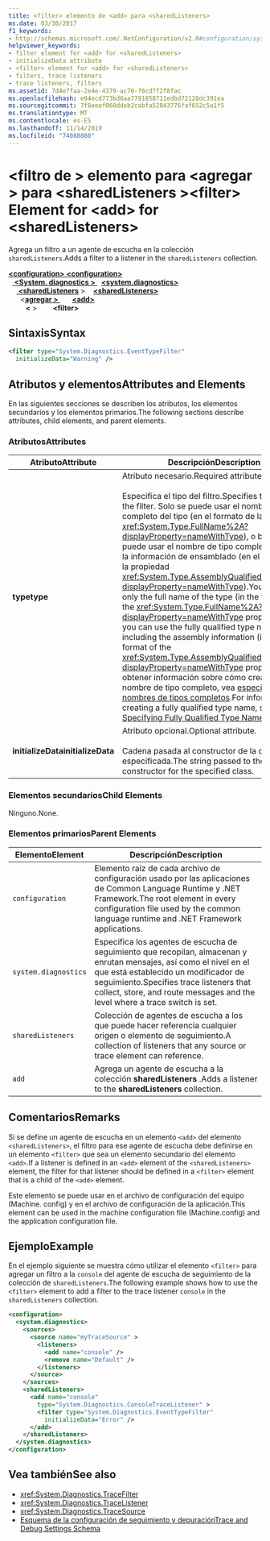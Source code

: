 ```yaml
---
title: <filter> elemento de <add> para <sharedListeners>
ms.date: 03/30/2017
f1_keywords:
- http://schemas.microsoft.com/.NetConfiguration/v2.0#configuration/system.diagnostics/sharedListeners/add/filter
helpviewer_keywords:
- filter element for <add> for <sharedListeners>
- initializeData attribute
- <filter> element for <add> for <sharedListeners>
- filters, trace listeners
- trace listeners, filters
ms.assetid: 7d4e7faa-2e4e-4379-ac76-f6cd7f2f8fac
ms.openlocfilehash: e04ecd773bd6aa7791858711edbd72128dc391ea
ms.sourcegitcommit: 7f8eeef060ddeb2cabfa52843776faf652c5a1f5
ms.translationtype: MT
ms.contentlocale: es-ES
ms.lasthandoff: 11/14/2019
ms.locfileid: "74088880"
---
```

# <a name="filter-element-for-add-for-sharedlisteners"></a><span data-ttu-id="b0f83-102">\<filtro de > elemento para \<agregar > para \<sharedListeners ></span><span class="sxs-lookup"><span data-stu-id="b0f83-102">\<filter> Element for \<add> for \<sharedListeners></span></span>
<span data-ttu-id="b0f83-103">Agrega un filtro a un agente de escucha en la colección `sharedListeners`.</span><span class="sxs-lookup"><span data-stu-id="b0f83-103">Adds a filter to a listener in the `sharedListeners` collection.</span></span>  

<span data-ttu-id="b0f83-104">[ **\<configuration>** ](../configuration-element.md)</span><span class="sxs-lookup"><span data-stu-id="b0f83-104">[**\<configuration>**](../configuration-element.md)</span></span>\
<span data-ttu-id="b0f83-105">&nbsp;&nbsp;[ **\<System. diagnostics >** ](system-diagnostics-element.md)</span><span class="sxs-lookup"><span data-stu-id="b0f83-105">&nbsp;&nbsp;[**\<system.diagnostics>**](system-diagnostics-element.md)</span></span>\
<span data-ttu-id="b0f83-106">&nbsp;&nbsp;&nbsp;&nbsp;[ **\<sharedListeners**](sharedlisteners-element.md) ></span><span class="sxs-lookup"><span data-stu-id="b0f83-106">&nbsp;&nbsp;&nbsp;&nbsp;[**\<sharedListeners>**](sharedlisteners-element.md)</span></span>\
<span data-ttu-id="b0f83-107">&nbsp;&nbsp;&nbsp;&nbsp;&nbsp;&nbsp;\<[**agregar >** ](add-element-for-sharedlisteners.md)</span><span class="sxs-lookup"><span data-stu-id="b0f83-107">&nbsp;&nbsp;&nbsp;&nbsp;&nbsp;&nbsp;[**\<add>**](add-element-for-sharedlisteners.md)</span></span>\
<span data-ttu-id="b0f83-108">&nbsp;&nbsp;&nbsp;&nbsp;&nbsp;&nbsp; **&nbsp;&nbsp;\<** ></span><span class="sxs-lookup"><span data-stu-id="b0f83-108">&nbsp;&nbsp;&nbsp;&nbsp;&nbsp;&nbsp;&nbsp;&nbsp;**\<filter>**</span></span>

## <a name="syntax"></a><span data-ttu-id="b0f83-109">Sintaxis</span><span class="sxs-lookup"><span data-stu-id="b0f83-109">Syntax</span></span>  
  
```xml  
<filter type="System.Diagnostics.EventTypeFilter"   
  initializeData="Warning" />  
```  
  
## <a name="attributes-and-elements"></a><span data-ttu-id="b0f83-110">Atributos y elementos</span><span class="sxs-lookup"><span data-stu-id="b0f83-110">Attributes and Elements</span></span>  
 <span data-ttu-id="b0f83-111">En las siguientes secciones se describen los atributos, los elementos secundarios y los elementos primarios.</span><span class="sxs-lookup"><span data-stu-id="b0f83-111">The following sections describe attributes, child elements, and parent elements.</span></span>  
  
### <a name="attributes"></a><span data-ttu-id="b0f83-112">Atributos</span><span class="sxs-lookup"><span data-stu-id="b0f83-112">Attributes</span></span>  
  
|<span data-ttu-id="b0f83-113">Atributo</span><span class="sxs-lookup"><span data-stu-id="b0f83-113">Attribute</span></span>|<span data-ttu-id="b0f83-114">Descripción</span><span class="sxs-lookup"><span data-stu-id="b0f83-114">Description</span></span>|  
|---------------|-----------------|  
|<span data-ttu-id="b0f83-115">**type**</span><span class="sxs-lookup"><span data-stu-id="b0f83-115">**type**</span></span>|<span data-ttu-id="b0f83-116">Atributo necesario.</span><span class="sxs-lookup"><span data-stu-id="b0f83-116">Required attribute.</span></span><br /><br /> <span data-ttu-id="b0f83-117">Especifica el tipo del filtro.</span><span class="sxs-lookup"><span data-stu-id="b0f83-117">Specifies the type of the filter.</span></span> <span data-ttu-id="b0f83-118">Solo se puede usar el nombre completo del tipo (en el formato de la propiedad <xref:System.Type.FullName%2A?displayProperty=nameWithType>), o bien se puede usar el nombre de tipo completo, incluida la información de ensamblado (en el formato de la propiedad <xref:System.Type.AssemblyQualifiedName%2A?displayProperty=nameWithType>).</span><span class="sxs-lookup"><span data-stu-id="b0f83-118">You can use only the full name of the type (in the format of the <xref:System.Type.FullName%2A?displayProperty=nameWithType> property), or you can use the fully qualified type name including the assembly information (in the format of the <xref:System.Type.AssemblyQualifiedName%2A?displayProperty=nameWithType> property).</span></span> <span data-ttu-id="b0f83-119">Para obtener información sobre cómo crear un nombre de tipo completo, vea [especificar nombres de tipos completos](../../../reflection-and-codedom/specifying-fully-qualified-type-names.md).</span><span class="sxs-lookup"><span data-stu-id="b0f83-119">For information on creating a fully qualified type name, see [Specifying Fully Qualified Type Names](../../../reflection-and-codedom/specifying-fully-qualified-type-names.md).</span></span>|  
|<span data-ttu-id="b0f83-120">**initializeData**</span><span class="sxs-lookup"><span data-stu-id="b0f83-120">**initializeData**</span></span>|<span data-ttu-id="b0f83-121">Atributo opcional.</span><span class="sxs-lookup"><span data-stu-id="b0f83-121">Optional attribute.</span></span><br /><br /> <span data-ttu-id="b0f83-122">Cadena pasada al constructor de la clase especificada.</span><span class="sxs-lookup"><span data-stu-id="b0f83-122">The string passed to the constructor for the specified class.</span></span>|  
  
### <a name="child-elements"></a><span data-ttu-id="b0f83-123">Elementos secundarios</span><span class="sxs-lookup"><span data-stu-id="b0f83-123">Child Elements</span></span>  
 <span data-ttu-id="b0f83-124">Ninguno.</span><span class="sxs-lookup"><span data-stu-id="b0f83-124">None.</span></span>  
  
### <a name="parent-elements"></a><span data-ttu-id="b0f83-125">Elementos primarios</span><span class="sxs-lookup"><span data-stu-id="b0f83-125">Parent Elements</span></span>  
  
|<span data-ttu-id="b0f83-126">Elemento</span><span class="sxs-lookup"><span data-stu-id="b0f83-126">Element</span></span>|<span data-ttu-id="b0f83-127">Descripción</span><span class="sxs-lookup"><span data-stu-id="b0f83-127">Description</span></span>|  
|-------------|-----------------|  
|`configuration`|<span data-ttu-id="b0f83-128">Elemento raíz de cada archivo de configuración usado por las aplicaciones de Common Language Runtime y .NET Framework.</span><span class="sxs-lookup"><span data-stu-id="b0f83-128">The root element in every configuration file used by the common language runtime and .NET Framework applications.</span></span>|  
|`system.diagnostics`|<span data-ttu-id="b0f83-129">Especifica los agentes de escucha de seguimiento que recopilan, almacenan y enrutan mensajes, así como el nivel en el que está establecido un modificador de seguimiento.</span><span class="sxs-lookup"><span data-stu-id="b0f83-129">Specifies trace listeners that collect, store, and route messages and the level where a trace switch is set.</span></span>|  
|`sharedListeners`|<span data-ttu-id="b0f83-130">Colección de agentes de escucha a los que puede hacer referencia cualquier origen o elemento de seguimiento.</span><span class="sxs-lookup"><span data-stu-id="b0f83-130">A collection of listeners that any source or trace element can reference.</span></span>|  
|`add`|<span data-ttu-id="b0f83-131">Agrega un agente de escucha a la colección **sharedListeners** .</span><span class="sxs-lookup"><span data-stu-id="b0f83-131">Adds a listener to the **sharedListeners** collection.</span></span>|  
  
## <a name="remarks"></a><span data-ttu-id="b0f83-132">Comentarios</span><span class="sxs-lookup"><span data-stu-id="b0f83-132">Remarks</span></span>  
 <span data-ttu-id="b0f83-133">Si se define un agente de escucha en un elemento `<add>` del elemento `<sharedListeners>`, el filtro para ese agente de escucha debe definirse en un elemento `<filter>` que sea un elemento secundario del elemento `<add>`.</span><span class="sxs-lookup"><span data-stu-id="b0f83-133">If a listener is defined in an `<add>` element of the `<sharedListeners>` element, the filter for that listener should be defined in a `<filter>` element that is a child of the `<add>` element.</span></span>  
  
 <span data-ttu-id="b0f83-134">Este elemento se puede usar en el archivo de configuración del equipo (Machine. config) y en el archivo de configuración de la aplicación.</span><span class="sxs-lookup"><span data-stu-id="b0f83-134">This element can be used in the machine configuration file (Machine.config) and the application configuration file.</span></span>  
  
## <a name="example"></a><span data-ttu-id="b0f83-135">Ejemplo</span><span class="sxs-lookup"><span data-stu-id="b0f83-135">Example</span></span>  
 <span data-ttu-id="b0f83-136">En el ejemplo siguiente se muestra cómo utilizar el elemento `<filter>` para agregar un filtro a la `console` del agente de escucha de seguimiento de la colección de `sharedListeners`.</span><span class="sxs-lookup"><span data-stu-id="b0f83-136">The following example shows how to use the `<filter>` element to add a filter to the trace listener `console` in the `sharedListeners` collection.</span></span>  
  
```xml  
<configuration>  
  <system.diagnostics>  
    <sources>  
      <source name="myTraceSource" >  
        <listeners>  
          <add name="console" />  
          <remove name="Default" />  
        </listeners>  
      </source>  
    </sources>  
    <sharedListeners>  
      <add name="console"   
        type="System.Diagnostics.ConsoleTraceListener" >  
        <filter type="System.Diagnostics.EventTypeFilter"   
          initializeData="Error" />  
      </add>  
    </sharedListeners>  
  </system.diagnostics>  
</configuration>  
```  
  
## <a name="see-also"></a><span data-ttu-id="b0f83-137">Vea también</span><span class="sxs-lookup"><span data-stu-id="b0f83-137">See also</span></span>

- <xref:System.Diagnostics.TraceFilter>
- <xref:System.Diagnostics.TraceListener>
- <xref:System.Diagnostics.TraceSource>
- [<span data-ttu-id="b0f83-138">Esquema de la configuración de seguimiento y depuración</span><span class="sxs-lookup"><span data-stu-id="b0f83-138">Trace and Debug Settings Schema</span></span>](index.md)

